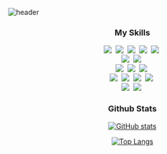 <!-- ### Hi there 👋 -->

<!--
**kjy9604/kjy9604** is a ✨ _special_ ✨ repository because its `README.md` (this file) appears on your GitHub profile.

Here are some ideas to get you started:

- 🔭 I’m currently working on ...
- 🌱 I’m currently learning ...
- 👯 I’m looking to collaborate on ...
- 🤔 I’m looking for help with ...
- 💬 Ask me about ...
- 📫 How to reach me: ...
- 😄 Pronouns: ...
- ⚡ Fun fact: ...
-->

![header](https://capsule-render.vercel.app/api?type=waving&color=auto&height=300&section=header&text=Jaeyong%20Kwon&fontSize=90)

<h3 align="center">My Skills</h3>
<p align="center">
  <!-- Front -->
  <img src="https://img.shields.io/badge/JavaScript-ffb13b?style=flat-square&logo=javaScript&logoColor=white"/></a>&nbsp 
  <img src="https://img.shields.io/badge/TypeScript-3178C6?style=flat-square&logo=typescript&logoColor=white"/></a>&nbsp 
  <img src="https://img.shields.io/badge/React-61DAFB?style=flat-square&logo=react&logoColor=black"/></a>&nbsp 
  <img src="https://img.shields.io/badge/React%20Native-61DAFB?style=flat-square&logo=react&logoColor=black"/></a>&nbsp 
  <img src="https://img.shields.io/badge/Vue.js-4FC08D?style=flat-square&logo=vuedotjs&logoColor=white"/></a>&nbsp 
  <br/>
  <!-- Backend -->
  <img src="https://img.shields.io/badge/Java-E25A1C?style=flat-square&logo=Java&logoColor=white"/></a>&nbsp
  <img src="https://img.shields.io/badge/Python-3766AB?style=flat-square&logo=Python&logoColor=white"/></a>&nbsp 
  <!-- Frameworks -->
  <br/>
  <img src="https://img.shields.io/badge/Spring-6DB33F?style=flat-square&logo=Spring&logoColor=white"/></a>&nbsp
  <img src="https://img.shields.io/badge/SpringBoot-6DB33F?style=flat-square&logo=SpringBoot&logoColor=white"/></a>&nbsp 
  <img src="https://img.shields.io/badge/Node.js-339933?style=flat-square&logo=Node.js&logoColor=white"/></a>&nbsp
  <br/>
  <!-- DB -->
  <img src="https://img.shields.io/badge/Mysql-E6B91E?style=flat-square&logo=MySql&logoColor=black"/></a>&nbsp 
  <img src="https://img.shields.io/badge/SQLite-003B57?style=flat-square&logo=sqlite&logoColor=white"/></a>&nbsp 
  <img src="https://img.shields.io/badge/MSSQL-CC2927?style=flat-square&logo=microsoftsqlserver&logoColor=white"/></a>&nbsp 
  <img src="https://img.shields.io/badge/PostgreSQL-4169E1?style=flat-square&logo=postgresql&logoColor=white"/></a>&nbsp 
  <br/>
  <!-- Server -->
  <img src="https://img.shields.io/badge/Linux-FCC624?style=flat-square&logo=Linux&logoColor=black"/></a>&nbsp 
  <img src="https://img.shields.io/badge/AWS-232F3E?style=flat-square&logo=AmazonAWS&logoColor=white"/></a>&nbsp 
</p>


<h3 align="center">Github Stats</h3>
<div align="center">

[![GitHub stats](https://github-readme-stats.vercel.app/api?username=kjy9604&show_icons=true&theme=radical&include_all_commits=true&count_private=true)](https://github.com/kjy9604/github-readme-stats)
</div>
<div align="center">

[![Top Langs](https://github-readme-stats.vercel.app/api/top-langs/?username=kjy9604&theme=radical)](https://github.com/kjy9604/github-readme-stats)
</div>